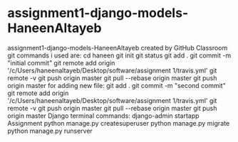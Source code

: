 # assignment1-django-models-HaneenAltayeb
assignment1-django-models-HaneenAltayeb created by GitHub Classroom
git commands i used are:
cd haneen
git init
git status
git add .
git commit -m "initial commit"
git remote add origin  '/c/Users/haneenaltayeb/Desktop/software/assignment 1/travis.yml'
git remote -v
git push origin master
git pull --rebase origin master
git push origin master
for adding new file:
git add .
git commit -m "second commit"
git remote add origin  '/c/Users/haneenaltayeb/Desktop/software/assignment 1/travis.yml'
git remote -v
git push origin master
git pull --rebase origin master
git push origin master
Django terminal commands:
django-admin startapp Assignment
python manage.py createsuperuser
python manage.py migrate
python manage.py runserver

